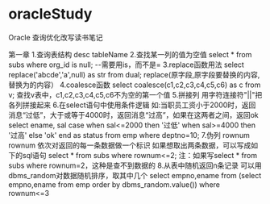# oracleStudy
Oracle 查询优化改写读书笔记

第一章
1.查询表结构
desc tableName
2.查找某一列的值为空值
select * from subs where org_id is null;   --需要用is，而不是=
3.replace函数用法
select replace('abcde','a',null) as str from dual;
replace(原字段,原字段要替换的内容,替换为的内容）
4.coalesce函数
select coalesce(c1,c2,c3,c4,c5,c6) as c from v;
查找v表中，c1,c2,c3,c4,c5,c6不为空的第一个值
5.拼接列
用字符连接符"||"把各列拼接起来
6.在select语句中使用条件逻辑
如:当职员工资小于2000时，返回消息“过低”，大于或等于4000时，返回消息“过高”，如果在这两者之间，返回ok
select ename,
       sal
       case
         when sal<=2000 then '过低'
         when sal>=4000 then '过高'
         else 'ok'
       end as status
  from emp
 where deptno=10;
 7.伪列 rownum
 rownum 依次对返回的每一条数据做一个标识
 如果想取出两条数据，可以写成如下的sql语句
 select * from subs where rownum<=2;
 注：如果写select * from subs where rownum=2，这种是查不到数据的
 8.从表中随机返回n条记录
 可以用dbms_random对数据随机排序，取其中几个
 select empno,ename 
    from (select empno,ename from emp order by dbms_random.value())
 where rownum<=3
 
